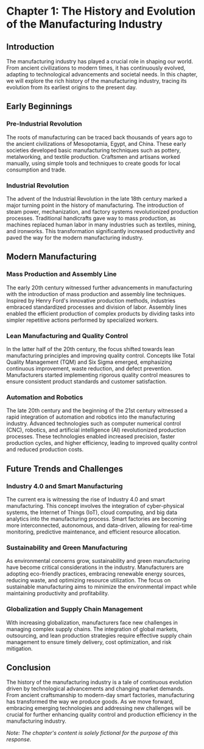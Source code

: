 Chapter 1: The History and Evolution of the Manufacturing Industry
==================================================================

Introduction
------------

The manufacturing industry has played a crucial role in shaping our world. From ancient civilizations to modern times, it has continuously evolved, adapting to technological advancements and societal needs. In this chapter, we will explore the rich history of the manufacturing industry, tracing its evolution from its earliest origins to the present day.

Early Beginnings
----------------

### Pre-Industrial Revolution

The roots of manufacturing can be traced back thousands of years ago to the ancient civilizations of Mesopotamia, Egypt, and China. These early societies developed basic manufacturing techniques such as pottery, metalworking, and textile production. Craftsmen and artisans worked manually, using simple tools and techniques to create goods for local consumption and trade.

### Industrial Revolution

The advent of the Industrial Revolution in the late 18th century marked a major turning point in the history of manufacturing. The introduction of steam power, mechanization, and factory systems revolutionized production processes. Traditional handicrafts gave way to mass production, as machines replaced human labor in many industries such as textiles, mining, and ironworks. This transformation significantly increased productivity and paved the way for the modern manufacturing industry.

Modern Manufacturing
--------------------

### Mass Production and Assembly Line

The early 20th century witnessed further advancements in manufacturing with the introduction of mass production and assembly line techniques. Inspired by Henry Ford's innovative production methods, industries embraced standardized processes and division of labor. Assembly lines enabled the efficient production of complex products by dividing tasks into simpler repetitive actions performed by specialized workers.

### Lean Manufacturing and Quality Control

In the latter half of the 20th century, the focus shifted towards lean manufacturing principles and improving quality control. Concepts like Total Quality Management (TQM) and Six Sigma emerged, emphasizing continuous improvement, waste reduction, and defect prevention. Manufacturers started implementing rigorous quality control measures to ensure consistent product standards and customer satisfaction.

### Automation and Robotics

The late 20th century and the beginning of the 21st century witnessed a rapid integration of automation and robotics into the manufacturing industry. Advanced technologies such as computer numerical control (CNC), robotics, and artificial intelligence (AI) revolutionized production processes. These technologies enabled increased precision, faster production cycles, and higher efficiency, leading to improved quality control and reduced production costs.

Future Trends and Challenges
----------------------------

### Industry 4.0 and Smart Manufacturing

The current era is witnessing the rise of Industry 4.0 and smart manufacturing. This concept involves the integration of cyber-physical systems, the Internet of Things (IoT), cloud computing, and big data analytics into the manufacturing process. Smart factories are becoming more interconnected, autonomous, and data-driven, allowing for real-time monitoring, predictive maintenance, and efficient resource allocation.

### Sustainability and Green Manufacturing

As environmental concerns grow, sustainability and green manufacturing have become critical considerations in the industry. Manufacturers are adopting eco-friendly practices, embracing renewable energy sources, reducing waste, and optimizing resource utilization. The focus on sustainable manufacturing aims to minimize the environmental impact while maintaining productivity and profitability.

### Globalization and Supply Chain Management

With increasing globalization, manufacturers face new challenges in managing complex supply chains. The integration of global markets, outsourcing, and lean production strategies require effective supply chain management to ensure timely delivery, cost optimization, and risk mitigation.

Conclusion
----------

The history of the manufacturing industry is a tale of continuous evolution driven by technological advancements and changing market demands. From ancient craftsmanship to modern-day smart factories, manufacturing has transformed the way we produce goods. As we move forward, embracing emerging technologies and addressing new challenges will be crucial for further enhancing quality control and production efficiency in the manufacturing industry.

*Note: The chapter's content is solely fictional for the purpose of this response.*
